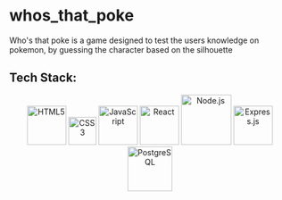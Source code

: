 # whos_that_poke

<p>Who's that poke is a game designed to test the users knowledge on pokemon, by guessing the character based on the silhouette</p>

<h2>Tech Stack:</h2>
<p align="center">
  <img src="https://upload.wikimedia.org/wikipedia/commons/thumb/6/61/HTML5_logo_and_wordmark.svg/512px-HTML5_logo_and_wordmark.svg.png" alt="HTML5" width="70"/>
  <img src="https://encrypted-tbn0.gstatic.com/images?q=tbn:ANd9GcTO5ryTY9VShCV5uJWhoBXkcxxlFB8O5bbxGA&s" alt="CSS3" width="50"/>
  <img src="https://static-00.iconduck.com/assets.00/javascript-icon-2048x2048-dxb6ejo4.png" alt="JavaScript" width="70"/>
  <img src="https://encrypted-tbn0.gstatic.com/images?q=tbn:ANd9GcSlGmKtrnxElpqw3AExKXPWWBulcwjlvDJa1Q&s" alt="React" width="70"/>
  <img src="https://seekvectors.com/files/download/node%20js%20logo.png" alt="Node.js" width="90"/>
  <img src="https://adware-technologies.s3.amazonaws.com/uploads/technology/thumbnail/20/express-js.png" alt="Express.js" width="70"/>
  <img src="https://vadosware.io/images/postgres-logo.png" alt="PostgreSQL" width="80"/>
</p>

